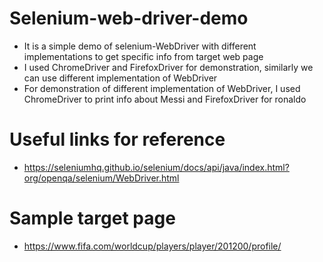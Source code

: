 # Selenium-web-driver-demo

* It is a simple demo of selenium-WebDriver with different implementations to get specific info from target web page
* I used ChromeDriver and FirefoxDriver for demonstration, similarly we can use different implementation of WebDriver
* For demonstration of different implementation of WebDriver, I used ChromeDriver to print info about Messi and FirefoxDriver for ronaldo

# Useful links for reference

* https://seleniumhq.github.io/selenium/docs/api/java/index.html?org/openqa/selenium/WebDriver.html

# Sample target page

* https://www.fifa.com/worldcup/players/player/201200/profile/
